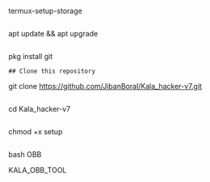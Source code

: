 termux-setup-storage
```
```
apt update && apt upgrade
```
```
pkg install git
```
## Clone this repository
```
git clone https://github.com/JibanBoral/Kala_hacker-v7.git
```
```
cd Kala_hacker-v7
```
```
chmod +x setup
```
```
bash OBB

KALA_OBB_TOOL
